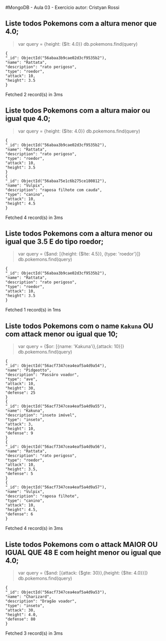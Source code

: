 #MongoDB - Aula 03 - Exercício
autor: Cristyan Rossi

## Liste todos Pokemons com a altura menor que 4.0;

> var query = {height: {$lt: 4.0}}
> db.pokemons.find(query)

    {
    "_id": ObjectId("56abaa3b9cae02d3cf9535b2"),
    "name": "Rattata",
    "description": "rato perigoso",
    "type": "roedor",
    "attack": 10,
    "height": 3.5
    }
Fetched 2 record(s) in 3ms

## Liste todos Pokemons com a altura maior ou igual que 4.0;

> var query = {height: {$lte: 4.0}}
> db.pokemons.find(query)

    {
    "_id": ObjectId("56abaa3b9cae02d3cf9535b2"),
    "name": "Rattata",
    "description": "rato perigoso",
    "type": "roedor",
    "attack": 10,
    "height": 3.5
    }
    {
    "_id": ObjectId("56abaa75e1c6b275ce180812"),
    "name": "Vulpix",
    "description": "raposa filhote com cauda",
    "type": "canino",
    "attack": 10,
    "height": 4.5
    }
Fetched 4 record(s) in 3ms

## Liste todos Pokemons com a altura menor ou igual que 3.5 E do tipo roedor;

> var query = {$and: [{height: {$lte: 4.5}}, {type: 'roedor'}]}
> db.pokemons.find(query)

    {
    "_id": ObjectId("56abaa3b9cae02d3cf9535b2"),
    "name": "Rattata",
    "description": "rato perigoso",
    "type": "roedor",
    "attack": 10,
    "height": 3.5
    }
Fetched 1 record(s) in 1ms

## Liste todos Pokemons com o name `Kakuna` OU com attack menor ou igual que 10;

> var query = {$or: [{name: 'Kakuna'i},{attack: 10}]}
> db.pokemons.find(query)

    {
    "_id": ObjectId("56acf7347cea4eaf5a4d9a54"),
    "name": "Pidgeotto",
    "description": "Passáro voador",
    "type": "ave",
    "attack": 10,
    "height": 30,
    "defense": 25
    }
    {
    "_id": ObjectId("56acf7347cea4eaf5a4d9a55"),
    "name": "Kakuna",
    "description": "inseto imóvel",
    "type": "inseto",
    "attack": 3,
    "height": 10,
    "defense": 9
    }
    {
    "_id": ObjectId("56acf7347cea4eaf5a4d9a56"),
    "name": "Rattata",
    "description": "rato perigoso",
    "type": "roedor",
    "attack": 10,
    "height": 3.5,
    "defense": 5
    }
    {
    "_id": ObjectId("56acf7347cea4eaf5a4d9a57"),
    "name": "Vulpix",
    "description": "raposa filhote",
    "type": "canino",
    "attack": 10,
    "height": 4.5,
    "defense": 6
    }
Fetched 4 record(s) in 3ms

## Liste todos Pokemons com o attack MAIOR OU IGUAL QUE 48 E com  height menor ou igual que 4.0;


> var query = {$and: [{attack: {$gte: 30}},{height: {$lte: 4.0}}]}
> db.pokemons.find(query)

    {
    "_id": ObjectId("56acf7347cea4eaf5a4d9a53"),
    "name": "Charizard",
    "description": "Dragão voador",
    "type": "inseto",
    "attack": 30,
    "height": 4.0,
    "defense": 80
    }
Fetched 3 record(s) in 3ms
